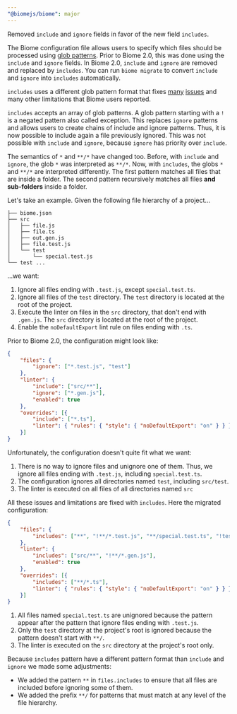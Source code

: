 ```yaml
---
"@biomejs/biome": major
---
```


Removed `include` and `ignore` fields in favor of the new field `includes`.

The Biome configuration file allows users to specify which files should be processed using [glob patterns](https://en.wikipedia.org/wiki/Glob_(programming)).
Prior to Biome 2.0, this was done using the `include` and `ignore` fields.
In Biome 2.0, `include` and `ignore` are removed and replaced by `includes`.
You can run `biome migrate` to convert `include` and `ignore` into `includes` automatically.

`includes` uses a different glob pattern format that fixes [many](https://github.com/biomejs/biome/issues/2421) [issues](https://github.com/biomejs/biome/issues/3345) and many other limitations that Biome users reported.

`includes` accepts an array of glob patterns.
A glob pattern starting with a `!` is a negated pattern also called exception.
This replaces `ignore` patterns and allows users to create chains of include and ignore patterns.
Thus, it is now possible to include again a file previously ignored.
This was not possible with `include` and `ignore`, because `ignore` has priority over `include`.

The semantics of `*` and `**/*` have changed too.
Before, with `include` and `ignore`, the glob `*`  was interpreted as `**/*`.
Now, with `includes`, the globs `*` and `**/*` are interpreted differently.
The first pattern matches all files that are inside a folder.
The second pattern recursively matches all files **and sub-folders** inside a folder.

Let's take an example.
Given the following file hierarchy of a project...

```
├── biome.json
├── src
│   ├── file.js
│   ├── file.ts
│   ├── out.gen.js
│   ├── file.test.js
│   └── test
│       └── special.test.js
└── test ...
```

...we want:

1. Ignore all files ending with `.test.js`, except `special.test.ts`.
2. Ignore all files of the `test` directory.
   The `test` directory is located at the root of the project.
3. Execute the linter on files in the `src` directory, that don't end with `.gen.js`.
   The `src` directory is located at the root of the project.
4. Enable the `noDefaultExport` lint rule on files ending with `.ts`.

Prior to Biome 2.0, the configuration might look like:

```json
{
    "files": {
        "ignore": ["*.test.js", "test"]
    },
    "linter": {
        "include": ["src/**"],
        "ignore": ["*.gen.js"],
        "enabled": true
    },
    "overrides": [{
        "include": ["*.ts"],
        "linter": { "rules": { "style": { "noDefaultExport": "on" } } }
    }]
}
```

Unfortunately, the configuration doesn't quite fit what we want:

1. There is no way to ignore files and unignore one of them.
   Thus, we ignore all files ending with `.test.js`, including `special.test.ts`.
2. The configuration ignores all directories named `test`, including `src/test`.
3. The linter is executed on all files of all directories named `src` 

All these issues and limitations are fixed with `includes`.
Here the migrated configuration:

```json
{
    "files": {
        "includes": ["**", "!**/*.test.js", "**/special.test.ts", "!test"]
    },
    "linter": {
        "includes": ["src/**", "!**/*.gen.js"],
        "enabled": true
    },
    "overrides": [{
        "includes": ["**/*.ts"],
        "linter": { "rules": { "style": { "noDefaultExport": "on" } } }
    }]
}
```

1. All files named `special.test.ts` are unignored because the pattern appear after the pattern that ignore files ending with `.test.js`.
2. Only the `test` directory at the project's root is ignored because the pattern doesn't start with `**/`.
3. The linter is executed on the `src` directory at the project's root only.

Because `includes` pattern have a different pattern format than `include` and `ignore` we made some adjustments:

- We added the pattern `**` in `files.includes` to ensure that all files are included before ignoring some of them.
- We added the prefix `**/` for patterns that must match at any level of the file hierarchy.
